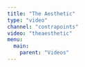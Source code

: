 ```yaml
---
title: "The Aesthetic"
type: "video"
channel: "contrapoints"
video: "theaesthetic"
menu:
  main:
    parent: "Videos"
---
```

